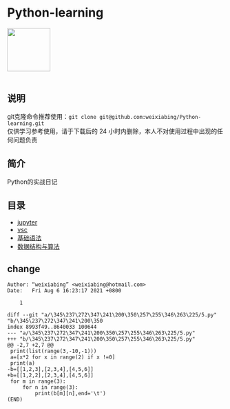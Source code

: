 # Python-learning
 <img src="https://i.giphy.com/media/LMt9638dO8dftAjtco/200.webp" width="100"><br><br>

## 说明
git克隆命令推荐使用：```git clone git@github.com:weixiabing/Python-learning.git```<br>
仅供学习参考使用，请于下载后的 24 小时内删除，本人不对使用过程中出现的任何问题负责
## 简介
Python的实战日记
## 目录
+ [jupyter](https://github.com/weixiabing/Python-learning/tree/main/jupyter)
+ [vsc](https://github.com/weixiabing/Python-learning/tree/main/vsc)
+ [基础语法](https://github.com/weixiabing/Python-learning/tree/main/%E5%9F%BA%E7%A1%80%E8%AF%AD%E6%B3%95)
+ [数据结构与算法](https://github.com/weixiabing/Python-learning/tree/main/%E6%95%B0%E6%8D%AE%E7%BB%93%E6%9E%84%E4%B8%8E%E7%AE%97%E6%B3%95)
## change
```commit 77e9e70d8fe4b6f8ecc02faaf23f322836dbb235
Author: “weixiabing” <weixiabing@hotmail.com>
Date:   Fri Aug 6 16:23:17 2021 +0800

    1

diff --git "a/\345\237\272\347\241\200\350\257\255\346\263\225/5.py" "b/\345\237\272\347\241\200\350
index 8993f49..8640033 100644
--- "a/\345\237\272\347\241\200\350\257\255\346\263\225/5.py"
+++ "b/\345\237\272\347\241\200\350\257\255\346\263\225/5.py"
@@ -2,7 +2,7 @@
 print(list(range(3,-10,-1)))
 a=[x*2 for x in range(2) if x !=0]
 print(a)
-b=[[1,2,3],[2,3,4],[4,5,6]]
+b=[[1,2,2],[2,3,4],[4,5,6]]
 for m in range(3):
     for n in range(3):
         print(b[m][n],end='\t')
(END)
```
